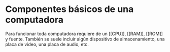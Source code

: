 # Componentes básicos de una computadora

Para funcionar toda computadora requiere de un [[CPU]], [[RAM]], [[ROM]] y fuente. También se suele incluir algún dispositivo de almacenamiento, una placa de video, una placa de audio, etc.
